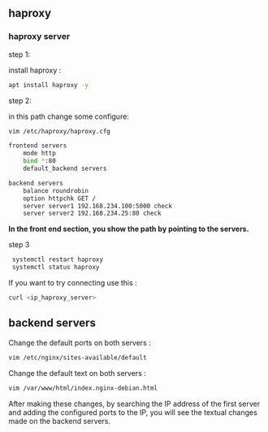 ## haproxy ##

### haproxy server ###

step 1:

install haproxy :

```bash
apt install haproxy -y
```
step 2:

in this path change some configure:

```bash
vim /etc/haproxy/haproxy.cfg

frontend servers
    mode http
    bind *:80
    default_backend servers

backend servers
    balance roundrobin
    option httpchk GET /
    server server1 192.168.234.100:5000 check
    server server2 192.168.234.25:80 check
```
**In the front end section, you show the path by pointing to the servers.**

step 3 

```bash
 systemctl restart haproxy
 systemctl status haproxy
 ```

If you want to try connecting use this :

```bash
curl <ip_haproxy_server>
```

## backend servers ##

Change the default ports on both servers :

```bash
vim /etc/nginx/sites-available/default
```

Change the default text on both servers :

```bash
vim /var/www/html/index.nginx-debian.html
```

After making these changes, by searching the IP address of the first server and adding the configured ports to the IP, you will see the textual changes made on the backend servers.
